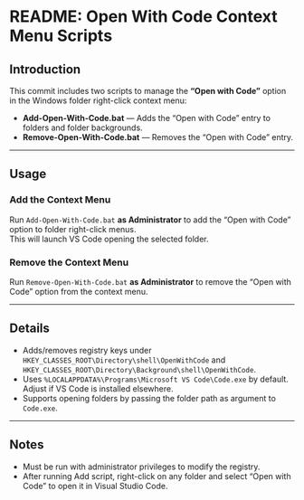 # README: Open With Code Context Menu Scripts

## Introduction

This commit includes two scripts to manage the **“Open with Code”** option in the Windows folder right-click context menu:

- **Add-Open-With-Code.bat** — Adds the “Open with Code” entry to folders and folder backgrounds.  
- **Remove-Open-With-Code.bat** — Removes the “Open with Code” entry.

---

## Usage

### Add the Context Menu

Run `Add-Open-With-Code.bat` **as Administrator** to add the “Open with Code” option to folder right-click menus.  
This will launch VS Code opening the selected folder.

### Remove the Context Menu

Run `Remove-Open-With-Code.bat` **as Administrator** to remove the “Open with Code” option from the context menu.

---

## Details

- Adds/removes registry keys under `HKEY_CLASSES_ROOT\Directory\shell\OpenWithCode` and `HKEY_CLASSES_ROOT\Directory\Background\shell\OpenWithCode`.  
- Uses `%LOCALAPPDATA%\Programs\Microsoft VS Code\Code.exe` by default. Adjust if VS Code is installed elsewhere.  
- Supports opening folders by passing the folder path as argument to `Code.exe`.

---

## Notes

- Must be run with administrator privileges to modify the registry.  
- After running Add script, right-click on any folder and select “Open with Code” to open it in Visual Studio Code.


